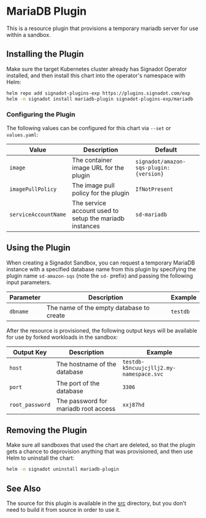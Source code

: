 # MariaDB Plugin

This is a resource plugin that provisions a temporary mariadb server
for use within a sandbox.
 

## Installing the Plugin

Make sure the target Kubernetes cluster already has Signadot Operator installed,
and then install this chart into the operator's namespace with Helm:

```sh
helm repo add signadot-plugins-exp https://plugins.signadot.com/exp
helm -n signadot install mariadb-plugin signadot-plugins-exp/mariadb
```

### Configuring the Plugin

The following values can be configured for this chart via `--set` or `values.yaml`:

Value | Description | Default
----- | ----------- | -------
`image` | The container image URL for the plugin | `signadot/amazon-sqs-plugin:{version}`
`imagePullPolicy` | The image pull policy for the plugin | `IfNotPresent`
`serviceAccountName` | The service account used to setup the mariadb instances | `sd-mariadb`

## Using the Plugin

When creating a Signadot Sandbox, you can request a temporary MariaDB instance with a specified
database name from this plugin by specifying the plugin name `sd-amazon-sqs` (note the `sd-` prefix)
and passing the following input parameters.

Parameter | Description | Example
--------- | ----------- | -------
`dbname` | The name of the empty database to create | `testdb`

After the resource is provisioned, the following output keys will be available
for use by forked workloads in the sandbox:

Output Key | Description | Example
---------- | ----------- | -------
`host` | The hostname of the database | `testdb-k5ncuujcjllj2.my-namespace.svc`
`port` | The port of the database | `3306`
`root_password` | The password for mariadb root access | `xxj87hd`

## Removing the Plugin

Make sure all sandboxes that used the chart are deleted, so that the plugin gets
a chance to deprovision anything that was provisioned, and then use Helm to
uninstall the chart:

```sh
helm -n signadot uninstall mariadb-plugin
```

## See Also

The source for this plugin is available in the [src](../../src/)
directory, but you don't need to build it from source in order to use it.
